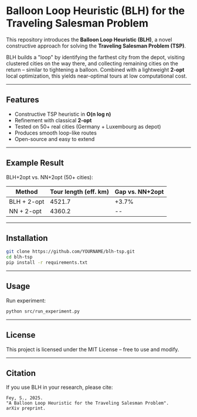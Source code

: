# Balloon Loop Heuristic (BLH) for the Traveling Salesman Problem

This repository introduces the **Balloon Loop Heuristic (BLH)**, a novel constructive approach for solving the **Traveling Salesman Problem (TSP)**.

BLH builds a "loop" by identifying the farthest city from the depot, visiting clustered cities on the way there, and collecting remaining cities on the return – similar to tightening a balloon. Combined with a lightweight **2-opt** local optimization, this yields near-optimal tours at low computational cost.

---

## Features
- Constructive TSP heuristic in **O(n log n)**
- Refinement with classical **2-opt**
- Tested on 50+ real cities (Germany + Luxembourg as depot)
- Produces smooth loop-like routes
- Open-source and easy to extend

---

## Example Result
BLH+2opt vs. NN+2opt (50+ cities):

| Method      | Tour length (eff. km) | Gap vs. NN+2opt |
|-------------|-----------------------|-----------------|
| BLH + 2-opt | 4521.7                | +3.7%           |
| NN + 2-opt  | 4360.2                | --              |

---

## Installation
```bash
git clone https://github.com/YOURNAME/blh-tsp.git
cd blh-tsp
pip install -r requirements.txt
```

---

## Usage
Run experiment:
```bash
python src/run_experiment.py
```

---

## License
This project is licensed under the MIT License – free to use and modify.

---

## Citation
If you use BLH in your research, please cite:
```
Fey, S., 2025.
"A Balloon Loop Heuristic for the Traveling Salesman Problem".
arXiv preprint.
```
